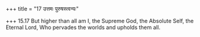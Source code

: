 +++
title = "17 उत्तमः पुरुषस्त्वन्यः"

+++
15.17 But higher than all am I, the Supreme God, the Absolute Self, the
Eternal Lord, Who pervades the worlds and upholds them all.
